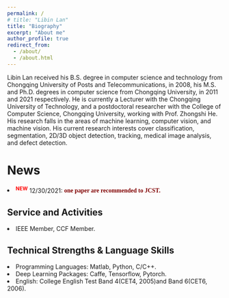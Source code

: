 ```yaml
---
permalink: /
# title: "Libin Lan"
title: "Biography"
excerpt: "About me"
author_profile: true
redirect_from: 
  - /about/
  - /about.html
---
```

<p>Libin Lan received his B.S. degree in computer science and technology from Chongqing University of Posts and Telecommunications, in 2008, his M.S. and Ph.D. degrees in computer science from Chongqing University, in 2011 and 2021 respectively. He is currently a Lecturer with the Chongqing University of Technology, and a postdoctoral researcher with the College of Computer Science, Chongqing University, working with Prof. Zhongshi He. His research falls in the areas of machine learning, computer vision, and machine vision. His current research interests cover classification, segmentation, 2D/3D object detection, tracking, medical image analysis, and defect detection. </p>

News
======
<li><sup><span style="color:red;"><strong>NEW</strong></span></sup> 12/30/2021: <font color="#800000"><b><span style="font-family: Calibri">one paper are recommended to JCST. </span></b></font></li>

Service and Activities
------
<li>IEEE Member, CCF Member. </li>
<!--<li><font color="#800000"><b><span style="font-family: Calibri">IEEE Member, CCF Member. </span></b></font></li>-->
<!--<li><font color="#800000"><b><span style="font-family: Calibri">CCF Member. </span></b></font></li>-->
<!-- <li><font color="#800000"><b><span style="font-family: Calibri">Journal reviewer: IEEE ACCESS. </span></b></font></li> -->

Technical Strengths \& Language Skills
------
<li>Programming Languages: Matlab, Python, C/C++.</li>
<li>Deep Learning Packages: Caffe, Tensorflow, Pytorch.</li>
<li>English: College English Test Band 4(CET4, 2005)and Band 6(CET6, 2006).</li>
<!--<li><font color="#800000"><b><span style="font-family: Calibri">Programming Languages: Matlab, Python, C/C++. </span></b></font></li>
<li><font color="#800000"><b><span style="font-family: Calibri">Deep Learning Packages: Caffe, Tensorflow, Pytorch. </span></b></font></li>
<li><font color="#800000"><b><span style="font-family: Calibri">English: College English Test Band 4(CET4, 2005)and Band 6(CET6, 2006). </span></b></font></li>-->
